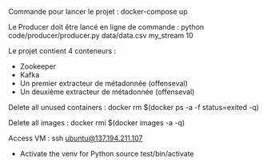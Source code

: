 Commande pour lancer le projet : 
docker-compose up

Le Producer doit être lancé en ligne de commande : 
python code/producer/producer.py data/data.csv my_stream 10

Le projet contient 4 conteneurs :
- Zookeeper
- Kafka
- Un premier extracteur de métadonnée (offenseval)
- Un deuxième extracteur de métadonnée (offenseval)

Delete all unused containers :
docker rm $(docker ps -a -f status=exited -q)

Delete all images :
docker rmi $(docker images -a -q)

Access VM : 
ssh ubuntu@137.194.211.107
- Activate the venv for Python
	source test/bin/activate


